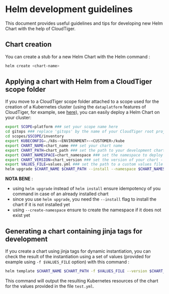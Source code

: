 # Helm development guidelines

This document provides useful guidelines and tips for developing new Helm Chart with the help of CloudTiger.

## Chart creation

You can create a stub for a new Helm Chart with the Helm command :

```bash
helm create <chart-name>
```

## Applying a chart with Helm from a CloudTiger scope folder

If you move to a CloudTiger scope folder attached to a scope used for the creation of a Kubernetes cluster (using the `dataplatform` features of CloudTiger, for example, see [here](./platform.md)), you can easily deploy a Helm Chart on your cluster:

```bash
export SCOPE=platform ### set your scope name here
cd gitops ### replace 'gitops' by the name of your CloudTiger root project
cd scopes/$SCOPE/inventory
export KUBECONFIG=./k8s-<ENVIRONMENT>-<CUSTOMER>/kube
export CHART_NAME=chart_name ### set your chart name
export CHART_PATH=chart_path ### set the path to your development chart folder (absolute or relative)
export CHART_NAMESPACE=chart_namespace ### set the namespace to deploy your chart
export CHART_VERSION=chart_version ### set the version of your chart - should match the version declared in your Chart folder
export VALUES_FILE=values.yml ### set the path to a custom values file
helm upgrade $CHART_NAME $CHART_PATH --install --namespace $CHART_NAMESPACE --create-namespace -f $VALUES_FILE --version $CHART_VERSION
```

__NOTA BENE__ :

- using `helm upgrade` instead of `helm install` ensure idempotency of you command in case of an already installed chart
- since you use `helm upgrade`, you need the `--install` flag to install the chart if it is not installed yet
- using `--create-namespace` ensure to create the namespace if it does not exist yet

## Generating a chart containing jinja tags for development

If you create a chart using jinja tags for dynamic instantiation, you can check the result of the instantiation using a set of values (provided for example using `-f $VALUES_FILE` option) with this command :

```bash
helm template $CHART_NAME $CHART_PATH -f $VALUES_FILE --version $CHART_VERSION > test.yml
```

This command will output the resulting Kubernetes resources of the chart for the values provided in the file `test.yml`.